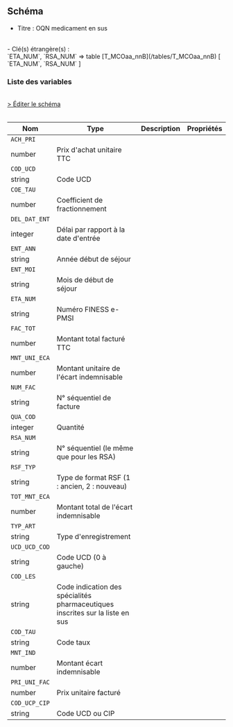 ## Schéma

- Titre : OQN medicament en sus
<br />
- Clé(s) étrangère(s) : <br />
`ETA_NUM`, `RSA_NUM` => table [T_MCOaa_nnB](/tables/T_MCOaa_nnB) [ `ETA_NUM`, `RSA_NUM` ]<br />

### Liste des variables
<br />
<div>
    <a href="https://gitlab.com/healthdatahub/schema-snds/edit/master/schemas/PMSI/PMSI%20MCO/T_MCOaa_nnFH.json"  
    arget="_blank" rel="noopener noreferrer">> Éditer le schéma</a>
    <OutboundLink />
</div>
<br />

Nom|Type|Description|Propriétés
-|-|-|-
`ACH_PRI`|
number|Prix d&#x27;achat unitaire TTC||
`COD_UCD`|
string|Code UCD||
`COE_TAU`|
number|Coefficient de fractionnement||
`DEL_DAT_ENT`|
integer|Délai par rapport à la date d&#x27;entrée||
`ENT_ANN`|
string|Année début de séjour||
`ENT_MOI`|
string|Mois de début de séjour||
`ETA_NUM`|
string|Numéro FINESS e-PMSI||
`FAC_TOT`|
number|Montant total facturé TTC||
`MNT_UNI_ECA`|
number|Montant unitaire de l&#x27;écart indemnisable||
`NUM_FAC`|
string|N° séquentiel de facture||
`QUA_COD`|
integer|Quantité||
`RSA_NUM`|
string|N° séquentiel (le même que pour les RSA)||
`RSF_TYP`|
string|Type de format RSF (1 : ancien, 2 : nouveau)||
`TOT_MNT_ECA`|
number|Montant total de l&#x27;écart indemnisable||
`TYP_ART`|
string|Type d&#x27;enregistrement||
`UCD_UCD_COD`|
string|Code UCD (0 à gauche)||
`COD_LES`|
string|Code indication des spécialités pharmaceutiques inscrites sur la liste en sus||
`COD_TAU`|
string|Code taux||
`MNT_IND`|
number|Montant écart indemnisable||
`PRI_UNI_FAC`|
number|Prix unitaire facturé||
`COD_UCP_CIP`|
string|Code UCD ou CIP||

